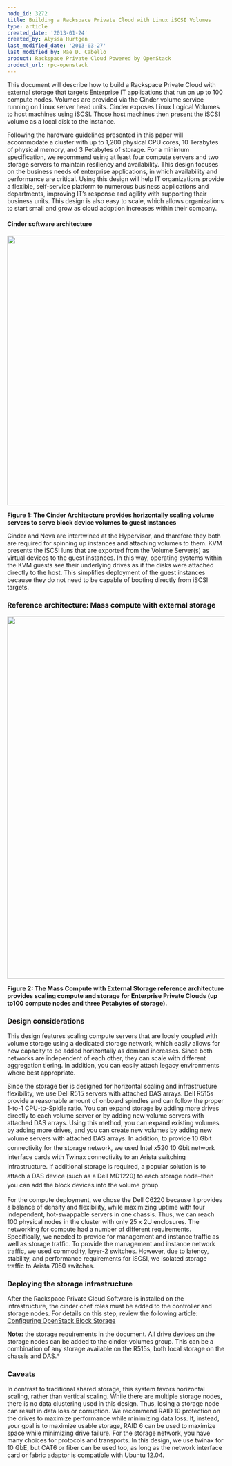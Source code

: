 ```yaml
---
node_id: 3272
title: Building a Rackspace Private Cloud with Linux iSCSI Volumes
type: article
created_date: '2013-01-24'
created_by: Alyssa Hurtgen
last_modified_date: '2013-03-27'
last_modified_by: Rae D. Cabello
product: Rackspace Private Cloud Powered by OpenStack
product_url: rpc-openstack
---
```


This document will describe how to build a Rackspace Private Cloud with
external storage that targets Enterprise IT applications that run on up
to 100 compute nodes. Volumes are provided via the Cinder volume service
running on Linux server head units. Cinder exposes Linux Logical Volumes
to host machines using iSCSI. Those host machines then present the iSCSI
volume as a local disk to the instance.

Following the hardware guidelines presented in this paper will accommodate a cluster with up to 1,200 physical CPU cores, 10 Terabytes of physical memory, and 3 Petabytes of storage. For a minimum specification, we recommend using at least four
compute servers and two storage servers to maintain resiliency and availability. This design focuses on the business needs of enterprise applications, in which availability and performance are critical. Using this design will help IT organizations provide a flexible, self-service platform to numerous business applications and departments, improving IT&rsquo;s response and agility with supporting their business units. This design is also easy to scale, which allows organizations to start small and grow as cloud adoption increases within their company.

#### Cinder software architecture

<img src="https://8026b2e3760e2433679c-fffceaebb8c6ee053c935e8915a3fbe7.ssl.cf2.rackcdn.com/field/image/cinder-refarch-sims.png" class="image-full_width" width="700" height="624" />

**Figure 1: The Cinder Architecture provides horizontally scaling volume
servers to serve block device volumes to guest instances**

Cinder and Nova are intertwined at the Hypervisor, and tharefore they both are required for spinning up
instances and attaching volumes to them. KVM presents the iSCSI luns that are exported from the Volume Server(s) as virtual devices to the guest instances. In this way, operating systems within the KVM guests see their underlying drives as if  the disks were attached directly to the host. This simplifies deployment of the guest instances because they do not need to be capable of booting directly from iSCSI targets.

### Reference architecture: Mass compute with external storage

<img src="https://8026b2e3760e2433679c-fffceaebb8c6ee053c935e8915a3fbe7.ssl.cf2.rackcdn.com/field/image/Screen%20Shot%202013-03-27%20at%2012.08.10%20PM.png" width="741" height="839" />

**Figure 2: The Mass Compute with
External Storage reference architecture provides scaling compute and
storage for  Enterprise Private Clouds (up to100 compute nodes and three
Petabytes of storage).**

### Design considerations

This design features scaling compute servers that are loosly coupled with volume storage using a dedicated
storage network, which easily allows for new capacity to be added horizontally as demand increases. Since both networks are independent of each other, they can scale with different aggregation tiering. In addition, you can easily attach legacy environments where best appropriate.

Since the storage tier is designed for horizontal scaling and infrastructure flexibility, we use Dell R515
servers with attached DAS arrays. Dell R515s provide a reasonable amount of onboard spindles and can follow the proper 1-to-1 CPU-to-Spidle ratio. You can expand storage by adding more drives directly to each volume server or by adding new volume servers with attached DAS arrays. Using this method, you can expand existing volumes by adding more drives, and you can create new volumes by adding new volume servers with attached DAS arrays. </span><span style="line-height: 1.538em;">In addition, to provide 10 Gbit connectivity for the storage network, we used Intel x520 10 Gbit network interface cards with Twinax connectivity to an Arista switching infrastructure. If additional storage is required, a popular solution is to attach a DAS device (such as a Dell MD1220) to each storage node&ndash;then you can add the block devices into the volume group.

For the compute deployment, we chose the Dell C6220 because it provides a balance of density and flexibility, while maximizing uptime with four independent, hot-swappable servers in one chassis. Thus, we can reach 100 physical nodes in the cluster with
only 25 x 2U enclosures. The networking for compute had a number of different requirements. Specifically, we needed to provide for management and instance traffic as well as storage traffic. To provide the management and instance network traffic, we used commodity, layer-2 switches. However, due to latency, stability, and performance requirements for iSCSI, we isolated storage traffic to Arista 7050 switches.

### Deploying the storage infrastructure

After the Rackspace Private Cloud Software is installed on the
infrastructure, the cinder chef roles must be added to the controller
and storage nodes. For details on this step, review the following
article: [Configuring OpenStack Block
Storage](/how-to/configuring-openstack-block-storage)[
](/how-to/configuring-openstack-block-storage)

**Note:** the storage requirements in the document. All drive devices on
the storage nodes can be added to the cinder-volumes group. This can be
a combination of any storage available on the R515s, both local storage
on the chassis and DAS.*

### Caveats

In contrast to traditional shared storage, this system favors horizontal
scaling, rather than vertical scaling. While there are multiple storage
nodes, there is no data clustering used in this design. Thus, losing a
storage node can result in data loss or corruption. We recommend RAID 10
protection on the drives to maximize performance while minimizing data
loss. If, instead, your goal is to maximize usable storage, RAID 6 can
be used to maximize space while minimizing drive failure. For the storage network, you have many
choices for protocols and transports. In this design, we use twinax for
10 GbE, but CAT6 or fiber can be used too, as long as the network
interface card or fabric adaptor is compatible with Ubuntu 12.04.</span>


